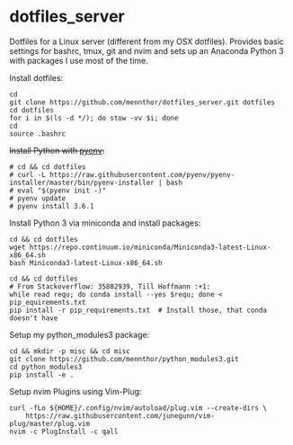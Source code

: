 # dotfiles_server

Dotfiles for a Linux server (different from my OSX dotfiles).
Provides basic settings for bashrc, tmux, git and nvim and sets up an Anaconda Python 3 with packages I use most of the time.

Install dotfiles:

```
cd
git clone https://github.com/mennthor/dotfiles_server.git dotfiles
cd dotfiles
for i in $(ls -d */); do stow -vv $i; done
cd
source .bashrc
```

~~Install Python with [pyenv](https://github.com/pyenv/pyenv-installer):~~

```
# cd && cd dotfiles
# curl -L https://raw.githubusercontent.com/pyenv/pyenv-installer/master/bin/pyenv-installer | bash
# eval "$(pyenv init -)"
# pyenv update
# pyenv install 3.6.1
```

Install Python 3 via miniconda and install packages:

```
cd && cd dotfiles
wget https://repo.continuum.io/miniconda/Miniconda3-latest-Linux-x86_64.sh
bash Miniconda3-latest-Linux-x86_64.sh

cd && cd dotfiles
# From Stackoverflow: 35802939, Till Hoffmann :+1:
while read requ; do conda install --yes $requ; done < pip_equirements.txt
pip install -r pip_requirements.txt  # Install those, that conda doesn't have
```

Setup my python_modules3 package:

```
cd && mkdir -p misc && cd misc
git clone https://github.com/mennthor/python_modules3.git
cd python_modules3
pip install -e .
```

Setup nvim Plugins using Vim-Plug:

```
curl -fLo ${HOME}/.config/nvim/autoload/plug.vim --create-dirs \
    https://raw.githubusercontent.com/junegunn/vim-plug/master/plug.vim
nvim -c PlugInstall -c qall
```
